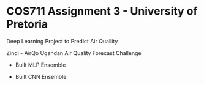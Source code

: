 # COS711 Assignment 3 - University of Pretoria
Deep Learning Project to Predict Air Quallity

Zindi - AirQo Ugandan Air Quality Forecast Challenge

* Built MLP Ensemble

* Built CNN Ensemble
